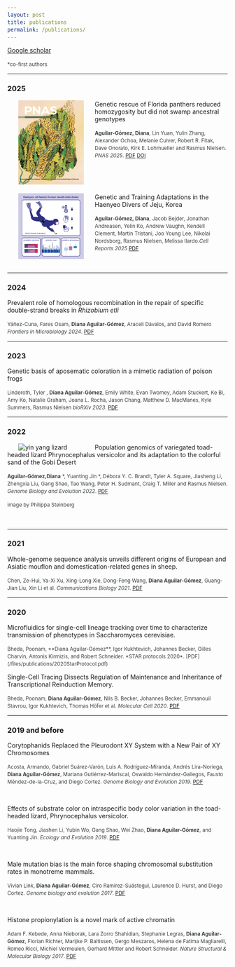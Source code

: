 ```yaml
---
layout: post
title: publications
permalink: /publications/
---
```


[Google scholar](https://scholar.google.com/citations?user=IvS5ON0AAAAJ&hl)

<span style="font-size: smaller; color: #3b3e3f;">*co-first authors</span>

-------------------------------------------------------
### 2025
[<img src="/figures/PNASCover.jpeg" alt="graphicalAbtract" style="float:left;padding-left:25px;padding-right:25px;width:150px">](/files/publications/2025AguilarGomezFloridaPanther.pdf)
Genetic rescue of Florida panthers reduced homozygosity but did not swamp ancestral genotypes

<span style="font-size: smaller; color: #3b3e3f;">**Aguilar-Gómez, Diana**, Lin Yuan, Yulin Zhang, Alexander Ochoa, Melanie Culver, Robert R. Fitak, Dave Onorato, Kirk E. Lohmueller and Rasmus Nielsen. *PNAS 2025*. [PDF](/files/publications/2025AguilarGomezFloridaPanther.pdf) [DOI](https://doi.org/10.1073/pnas.2410945122)</span> 

<br> <br> <br>



[<img src="/figures/VisualAbHae.jpg" alt="graphicalAbtract" style="float:left;padding-left:25px;padding-right:25px;width:150px">](/files/publications/2025AguilarGomezHaenyeo.pdf)
Genetic and Training Adaptations in the Haenyeo Divers of Jeju, Korea

<span style="font-size: smaller; color: #3b3e3f;">**Aguilar-Gómez, Diana**, Jacob Bejder, Jonathan Andreasen, Yelin Ko, Andrew Vaughn, Kendell Clement, Martin Tristani, Joo Young Lee, Nikolai Nordsborg, Rasmus Nielsen, Melissa Ilardo.*Cell Reports 2025*  [PDF](/files/publications/2025AguilarGomezHaenyeo.pdf)</span>
<br><br><br>

-------------------------------------------------------
### 2024
Prevalent role of homologous recombination in the repair of specific double-strand breaks in *Rhizobium etli*

<span style="font-size: smaller; color: #3b3e3f;">Yáñez-Cuna, Fares Osam, **Diana Aguilar-Gómez**, Araceli Dávalos, and David Romero
*Frontiers in Microbiology 2024*. [PDF](/files/publications/2024DSBrepair.pdf)</span>

-------------------------------------------------------
### 2023
Genetic basis of aposematic coloration in a mimetic radiation of poison frogs

<span style="font-size: smaller; color: #3b3e3f;">Linderoth, Tyler , **Diana Aguilar-Gómez**, Emily White, Evan Twomey, Adam Stuckert, Ke Bi, Amy Ko, Natalie Graham, Joana L. Rocha, Jason Chang, Matthew D. MacManes, Kyle Summers, Rasmus Nielsen
*bioRXiv 2023*. [PDF](/files/publications/2023Rimitatorpreprint.pdf)</span>

-------------------------------------------------------
### 2022

[<img src="/figures/lizardsPhilippa.jpg" alt="yin yang lizard" style="float:left;padding-left:25px;padding-right:25px;width:150px">](/files/publications/2022Phrynocephalus.pdf)
Population genomics of variegated toad-headed lizard Phrynocephalus versicolor and its adaptation to the colorful sand of the Gobi Desert

<span style="font-size: smaller; color: #3b3e3f;">**Aguilar-Gómez,Diana** \*,  Yuanting Jin \*, Débora Y. C. Brandt, Tyler A. Square, Jiasheng Li, Zhengxia Liu, Gang Shao, Tao Wang, Peter H. Sudmant, Craig T. Miller and Rasmus Nielsen.
*Genome Biology and Evolution 2022*. [PDF](/files/publications/2022Phrynocephalus.pdf) </span>

<span style="font-size: smaller; color: #3b3e3f;">image by Philippa Steinberg </span>
<br><br><br>

-------------------------------------------------------
### 2021

Whole-genome sequence analysis unveils different origins of European and Asiatic mouflon and domestication-related genes in sheep.

<span style="font-size: smaller; color: #3b3e3f;">Chen, Ze-Hui, Ya-Xi Xu, Xing-Long Xie, Dong-Feng Wang, **Diana Aguilar-Gómez**, Guang-Jian Liu, Xin Li et al. *Communications Biology 2021*. [PDF](/files/publications/2021Sheep.pdf)</span>

-------------------------------------------------------
### 2020
Microfluidics for single-cell lineage tracking over time to characterize transmission of phenotypes in Saccharomyces cerevisiae.

<span style="font-size: smaller; color: #3b3e3f;">
Bheda, Poonam, **Diana Aguilar-Gómez**, Igor Kukhtevich, Johannes Becker, Gilles Charvin, Antonis Kirmizis, and Robert Schneider. *STAR protocols 2020*. [PDF](/files/publications/2020StarProtocol.pdf)</span>

<br>

Single-Cell Tracing Dissects Regulation of Maintenance and Inheritance of Transcriptional Reinduction Memory.

<span style="font-size: smaller; color: #3b3e3f;">Bheda, Poonam, **Diana Aguilar-Gómez**, Nils B. Becker, Johannes Becker, Emmanouil Stavrou, Igor Kukhtevich, Thomas Höfer et al. *Molecular Cell 2020*. [PDF](/files/publications/2020Microfluidics.pdf)</span>

-------------------------------------------------------
### 2019 and before

Corytophanids Replaced the Pleurodont XY System with a New Pair of XY Chromosomes

<span style="font-size: smaller; color: #3b3e3f;">Acosta, Armando, Gabriel Suárez-Varón, Luis A. Rodríguez-Miranda, Andrés Lira-Noriega, **Diana Aguilar-Gómez**, Mariana Gutiérrez-Mariscal, Oswaldo Hernández-Gallegos, Fausto Méndez-de-la-Cruz, and Diego Cortez. *Genome Biology and Evolution 2019*. [PDF](/files/publications/2019Basilliscus.pdf) </span>

<br>

Effects of substrate color on intraspecific body color variation in the toad-headed lizard, Phrynocephalus versicolor.

<span style="font-size: smaller; color: #3b3e3f;">Haojie Tong, Jiashen Li, Yubin Wo, Gang Shao, Wei Zhao, **Diana Aguilar-Gómez**, and Yuanting Jin. *Ecology and Evolution 2019*. [PDF](/files/publications/2019Effectsofsubstratecolor.pdf)</span>

<br>

Male mutation bias is the main force shaping chromosomal substitution rates in monotreme mammals.

<span style="font-size: smaller; color: #3b3e3f;">Vivian Link, **Diana Aguilar-Gómez**, Ciro Ramírez-Suástegui, Laurence D. Hurst, and Diego Cortez. *Genome biology and evolution 2017*. [PDF](/files/publications/2017MaleMutationBiasDCortez.pdf)</span>

<br>

Histone propionylation is a novel mark of active chromatin

<span style="font-size: smaller; color: #3b3e3f;">Adam F. Kebede, Anna Nieborak, Lara Zorro Shahidian, Stephanie Legras, **Diana Aguilar-Gómez**, Florian Richter, Marijke P. Baltissen, Gergo Meszaros, Helena de Fatima Magliarelli, Romeo Ricci, Michiel Vermeulen, Gerhard Mittler and Robert Schneider. *Nature Structural & Molecular Biology 2017*. [PDF](/files/publications/2017PropionylationRSchneider.pdf)</span>

[jekyll-organization]: https://github.com/jekyll
